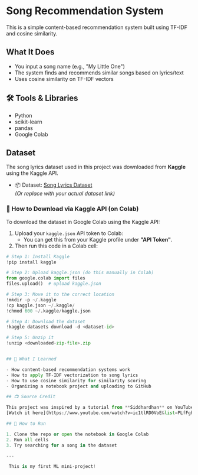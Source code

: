 #  Song Recommendation System

This is a simple content-based recommendation system built using TF-IDF and cosine similarity.

##  What It Does

- You input a song name (e.g., "My Little One")
- The system finds and recommends similar songs based on lyrics/text
- Uses cosine similarity on TF-IDF vectors

## 🛠 Tools & Libraries

- Python 
- scikit-learn
- pandas
- Google Colab
## Dataset

The song lyrics dataset used in this project was downloaded from **Kaggle** using the Kaggle API.

- 📦 Dataset: [Song Lyrics Dataset](https://www.kaggle.com/datasets/yamaerenay/spotify-dataset-19212020-160k-tracks)  
  *(Or replace with your actual dataset link)*

### 🔽 How to Download via Kaggle API (on Colab)

To download the dataset in Google Colab using the Kaggle API:

1. Upload your `kaggle.json` API token to Colab:
   - You can get this from your Kaggle profile under **"API Token"**.
2. Then run this code in a Colab cell:

```python
# Step 1: Install Kaggle
!pip install kaggle

# Step 2: Upload kaggle.json (do this manually in Colab)
from google.colab import files
files.upload()  # upload kaggle.json

# Step 3: Move it to the correct location
!mkdir -p ~/.kaggle
!cp kaggle.json ~/.kaggle/
!chmod 600 ~/.kaggle/kaggle.json

# Step 4: Download the dataset
!kaggle datasets download -d <dataset-id>

# Step 5: Unzip it
!unzip <downloaded-zip-file>.zip


## 🎯 What I Learned

- How content-based recommendation systems work
- How to apply TF-IDF vectorization to song lyrics
- How to use cosine similarity for similarity scoring
- Organizing a notebook project and uploading to GitHub

## 📺 Source Credit

This project was inspired by a tutorial from **Siddhardhan** on YouTube.  
[Watch it here](https://www.youtube.com/watch?v=ic1tlRD0VoE&list=PLfFghEzKVmjvII5ZcBnFWQOUjtUVdDnmo&index=6&pp=iAQB0gcJCcEJAYcqIYzv))

## 🔗 How to Run

1. Clone the repo or open the notebook in Google Colab
2. Run all cells
3. Try searching for a song in the dataset

---

 This is my first ML mini-project! 
